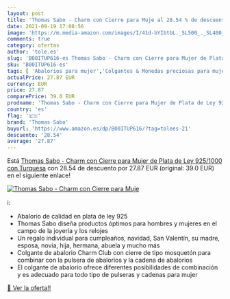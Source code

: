 ```yaml
---
layout: post
title: 'Thomas Sabo - Charm con Cierre para Muje al 28.54 % de descuento'
date: 2021-09-19 17:08:56
image: 'https://m.media-amazon.com/images/I/41d-bYIbtbL._SL500_._SL400_.jpg'
comments: true
category: ofertas
author: 'tole.es'
slug: 'B00ITUP616-es Thomas Sabo - Charm con Cierre para Mujer de Plata de Ley...'
sku: 'B00ITUP616-es'
tags: [ 'Abalorios para mujer','Colgantes & Monedas preciosas para mujer','Colgantes para mujer','Dijes para mujer','Joyería','Joyería para mujer','de','ley','plata','thomas sabo', ]
actualPrice: 27.87 EUR
currency: EUR
price: 27.87
comparePrice: 39.0 EUR
prodname: 'Thomas Sabo - Charm con Cierre para Mujer de Plata de Ley 925/1000 con Turquesa'
country: 'es'
flag: '🇪🇸'
brand: 'Thomas Sabo'
buyurl: 'https://www.amazon.es/dp/B00ITUP616/?tag=tolees-21'
descuento: '28.54'
average: '27.87'
---
```


Está [Thomas Sabo - Charm con Cierre para Mujer de Plata de Ley 925/1000 con Turquesa](https://www.amazon.es/dp/B00ITUP616/?tag=tolees-21) con 28.54 de descuento por 27.87 EUR (original: 39.0 EUR) en el siguiente enlace!

[![Thomas Sabo - Charm con Cierre para Muje](https://m.media-amazon.com/images/I/41d-bYIbtbL._SL500_._SL400_.jpg)](https://www.amazon.es/dp/B00ITUP616/?tag=tolees-21)

ℹ️:

- Abalorio de calidad en plata de ley 925
- Thomas Sabo diseña productos óptimos para hombres y mujeres en el campo de la joyería y los relojes
- Un regalo individual para cumpleaños, navidad, San Valentín, su madre, esposa, novia, hija, hermana, abuela y mucho más
- Colgante de abalorio Charm Club con cierre de tipo mosquetón para combinar con la pulsera de abalorios y la cadena de abalorios
- El colgante de abalorio ofrece diferentes posibilidades de combinación y es adecuado para todo tipo de pulseras y cadenas para mujer

[🛒 Ver la oferta!!](https://www.amazon.es/dp/B00ITUP616/?tag=tolees-21)
